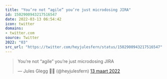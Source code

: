```yaml
---
title: "You’re not “agile” you’re just microdosing JIRA"
id: 1502900943217516547
date: 2022-03-13 06:54:42
icon: twitter
domains:
- twitter.com
source: Twitter
2022: "03"
src_url: "https://twitter.com/heyjulesfern/status/1502900943217516547"
---
```

<blockquote class="twitter-tweet" data-lang="nl" data-dnt="true"><p lang="en" dir="ltr">You’re not “agile” you’re just microdosing JIRA</p>&mdash; Jules Glegg 🏳️‍⚧️ (@heyjulesfern) <a href="https://twitter.com/heyjulesfern/status/1502900943217516547?ref_src=twsrc%5Etfw">13 maart 2022</a></blockquote>
<script async src="https://platform.twitter.com/widgets.js" charset="utf-8"></script>

